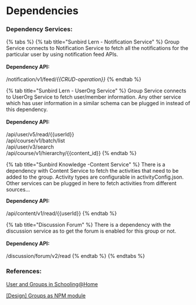 # Dependencies

### Dependency Services:

{% tabs %}
{% tab title="Sunbird Lern - Notification Service" %}
Group Service connects to Notification Service to fetch all the notifications for the particular user by using notification feed APIs.\
\
**Dependency API:**\
\
/notification/v1/feed/_\{{CRUD-operation\}}_
{% endtab %}

{% tab title="Sunbird Lern - UserOrg Service" %}
Group Service connects to UserOrg Service to fetch user/member information. Any other service which has user information in a similar schema can be plugged in instead of this dependency.\
\
**Dependency API:**\
\
/api/user/v5/read/\{{userId\}}\
/api/course/v1/batch/list\
/api/user/v3/search\
/api/course/v1/hierarchy/\{{content\_id\}}
{% endtab %}

{% tab title="Sunbird Knowledge -Content Service" %}
There is a dependency with Content Service to fetch the activities that need to be added to the group. Activity types are configurable in activityConfig.json. Other services can be plugged in here to fetch activities from different sources...

**Dependency API:**\
\
/api/content/v1/read/\{{userId\}}
{% endtab %}

{% tab title="Discussion Forum" %}
There is a  dependency with the discussion service as to get the forum is enabled for this group or not.\
\
**Dependency API:**\
\
/discussion/forum/v2/read
{% endtab %}
{% endtabs %}

### References:

[User and Groups in Schooling@Home](https://project-sunbird.atlassian.net/wiki/spaces/UM/pages/1416200208/User+and+Groups+in+Schooling+Home)

[\[Design\] Groups as NPM module](https://project-sunbird.atlassian.net/wiki/spaces/SBDES/pages/2956099585)
